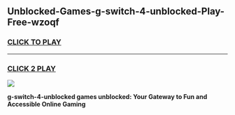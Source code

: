 
## Unblocked-Games-g-switch-4-unblocked-Play-Free-wzoqf
<h3>
<a href="https://premium76.site?title=g-switch-4-unblocked&ref=20M">CLICK TO PLAY</a></h3>
<hr>

<h3>
<a href="https://premium76.site?title=g-switch-4-unblocked&ref=20M">CLICK 2 PLAY</a>
  
</h3>

<a href="https://premium76.site?title=g-switch-4-unblocked&ref=19M"><img src="https://clearcache.store/games.png"></a>


**g-switch-4-unblocked games unblocked: Your Gateway to Fun and Accessible Online Gaming**
